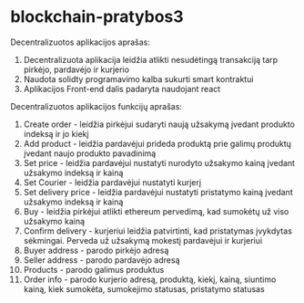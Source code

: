 # blockchain-pratybos3

Decentralizuotos aplikacijos aprašas:

1. Decentralizuota aplikacija leidžia atlikti nesudėtingą transakciją tarp pirkėjo, pardavėjo ir kurjerio
2. Naudota solidty programavimo kalba sukurti smart kontraktui
3. Aplikacijos Front-end dalis padaryta naudojant react

Decentralizuotos aplikacijos funkcijų aprašas:

1. Create order - leidžia pirkėjui sudaryti naują užsakymą įvedant produkto indeksą ir jo kiekį
2. Add product - leidžia pardavėjui prideda produktą prie galimų produktų įvedant naujo produkto pavadinimą
3. Set price - leidžia pardavėjui nustatyti nurodyto užsakymo kainą įvedant užsakymo indeksą ir kainą
4. Set Courier - leidžia pardavėjui nustatyti kurjerį
5. Set delivery price - leidžia pardavėjui nustatyti pristatymo kainą įvedant užsakymo indeksą ir kainą
6. Buy - leidžia pirkėjui atlikti ethereum pervedimą, kad sumokėtų už viso užsakymo kainą
7. Confirm delivery -  kurjeriui leidžia patvirtinti, kad pristatymas įvykdytas sėkmingai. Perveda už užsakymą mokestį pardavėjui ir kurjeriui
8. Buyer address - parodo pirkėjo adresą
9. Seller address - parodo pardavėjo adresą
10. Products - parodo galimus produktus
11. Order info - parodo kurjerio adresą, produktą, kiekį, kainą, siuntimo kainą, kiek sumokėta, sumokejimo statusas, pristatymo statusas
